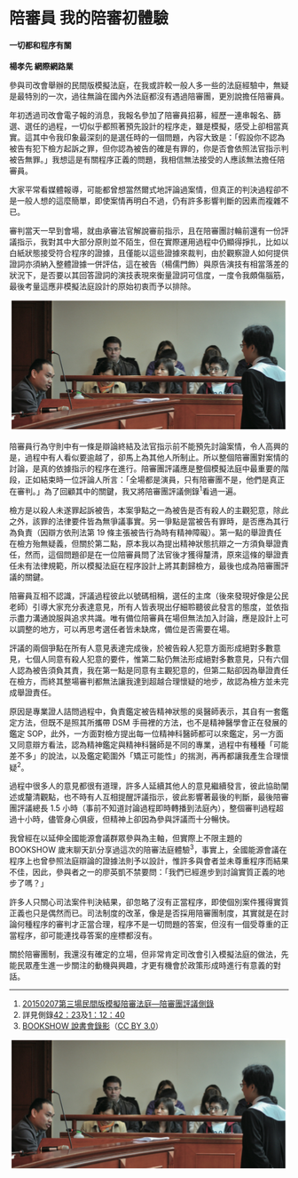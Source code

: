 # 陪審員 我的陪審初體驗
#### 一切都和程序有關

**楊孝先 網際網路業**

參與司改會舉辦的民間版模擬法庭，在我或許較一般人多一些的法庭經驗中，無疑是最特別的一次，過往無論在國內外法庭都沒有遇過陪審團，更別說擔任陪審員。

年初透過司改會電子報的消息，我報名參加了陪審員招募，經歷一連串報名、篩選、選任的過程，一切似乎都照著預先設計的程序走，雖是模擬，感受上卻相當真實。這其中令我印象最深刻的是選任時的一個問題，內容大致是：「假設你不認為被告有犯下檢方起訴之罪，但你認為被告的確是有罪的，你是否會依照法官指示判被告無罪。」我想這是有關程序正義的問題，我相信無法接受的人應該無法擔任陪審員。

大家平常看媒體報導，可能都曾想當然爾式地評論過案情，但真正的判決過程卻不是一般人想的這麼簡單，即使案情再明白不過，仍有許多影響判斷的因素而複雜不已。

審判當天一早到會場，就由承審法官解說審前指示，且在陪審團討輪前還有一份評議指示，我對其中大部分原則並不陌生，但在實際運用過程中仍顯得掙扎，比如以白紙狀態接受符合程序的證據，且僅能以這些證據來裁判，由於觀察證人如何提供證詞亦須納入整體證據一併評估，這在被告（楊儒門飾）與原告演技有相當落差的狀況下，是否要以其回答證詞的演技表現來衡量證詞可信度，一度令我頗傷腦筋，最後考量這應非模擬法庭設計的原始初衷而予以排除。

![律師詰問證人](images/3-2-1.jpg "律師詰問證人")

陪審員行為守則中有一條是辯論終結及法官指示前不能預先討論案情，令人高興的是，過程中有人看似要逾越了，卻馬上為其他人所制止。所以整個陪審團對案情的討論，是真的依據指示的程序在進行。陪審團評議應是整個模擬法庭中最重要的階段，正如結束時一位評論人所言：「全場都是演員，只有陪審團不是，他們是真正在審判。」為了回顧其中的關鍵，我又將陪審團評議側錄<sup>1</sup>看過一遍。

檢方是以殺人未遂罪起訴被告，本案爭點之一為被告是否有殺人的主觀犯意，除此之外，該罪的法律要件皆為無爭議事實。另一爭點是當被告有罪時，是否應為其行為負責（因辯方依刑法第 19 條主張被告行為時有精神障礙）。第一點的舉證責任在檢方殆無疑義，但關於第二點，原本我以為提出精神狀態抗辯之一方須負舉證責任，然而，這個問題卻是在一位陪審員問了法官後才獲得釐清，原來這條的舉證責任未有法律規範，所以模擬法庭在程序設計上將其劃歸檢方，最後也成為陪審團評議的關鍵。

陪審員互相不認識，評議過程彼此以號碼相稱，選任的主席（後來發現好像是公民老師）引導大家充分表達意見，所有人皆表現出仔細聆聽彼此發言的態度，並依指示盡力溝通說服與追求共識。唯有備位陪審員在場但無法加入討論，應是設計上可以調整的地方，可以再思考選任者皆未缺席，備位是否需要在場。

評議的兩個爭點在所有人意見表達完成後，於被告殺人犯意方面形成絕對多數意見，七個人同意有殺人犯意的要件，惟第二點仍無法形成絕對多數意見，只有六個人認為被告須負其責，我在第一點是同意有主觀犯意的，但第二點卻因為舉證責任在檢方，而終其整場審判都無法讓我達到超越合理懷疑的地步，故認為檢方並未完成舉證責任。

原因是專業證人詰問過程中，負責鑑定被告精神狀態的吳醫師表示，其自有一套鑑定方法，但既不是照其所攜帶 DSM 手冊裡的方法，也不是精神醫學會正在發展的鑑定 SOP，此外，一方面對檢方提出每一位精神科醫師都可以來鑑定，另一方面又同意辯方看法，認為精神鑑定與精神科醫師是不同的專業，過程中有種種「可能差不多」的說法，以及鑑定範圍外「矯正可能性」的揣測，再再都讓我產生合理懷疑<sup>2</sup>。

過程中很多人的意見都很有道理，許多人延續其他人的意見繼續發言，彼此協助闡述或釐清觀點，也不時有人互相提醒評議指示，彼此影響著最後的判斷，最後陪審團評議總長 1.5 小時（事前不知道討論過程即時轉播到法庭內），整個審判過程超過十小時，儘管身心俱疲，但精神上卻因為參與評議而十分暢快。

我曾經在以延伸全國能源會議群眾參與為主軸，但實際上不限主題的 BOOKSHOW 歲末聊天趴分享過這次的陪審法庭體驗<sup>3</sup>，事實上，全國能源會議在程序上也曾參照法庭辯論的證據法則予以設計，惟許多與會者並未尊重程序而結果不佳，因此，參與者之一的廖英凱不禁要問：「我們已經進步到討論實質正義的地步了嗎？」

許多人只關心司法案件判決結果，卻忽略了沒有正當程序，即使個別案件獲得實質正義也只是偶然而已。司法制度的改革，像是是否採用陪審團制度，其實就是在討論何種程序的審判才正當合理，程序不是一切問題的答案，但沒有一個受尊重的正當程序，卻可能連找尋答案的座標都沒有。

關於陪審團制，我還沒有確定的立場，但非常肯定司改會引入模擬法庭的做法，先能民眾產生進一步關注的動機與興趣，才更有機會於政策形成時進行有意義的對話。

--- 
1. [20150207第三場民間版模擬陪審法庭—陪審團評議側錄](http://youtu.be/P6-bJFRHgFg)
2. 詳見側錄[42：23](https://youtu.be/P6-bJFRHgFg?t=42m23s)及[1：12：40](https://youtu.be/P6-bJFRHgFg?t=1h12m40s)
3. [BOOKSHOW 說書會錄影](http://youtu.be/jn7M7RnRVp8?t=1h43m28s)（[CC BY 3.0](https://creativecommons.org/licenses/by/3.0/deed.zh_TW)）

![陪審員評議實況轉播](images/3-2-1.jpg "陪審員評議實況轉播")

